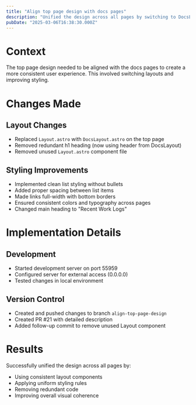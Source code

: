 ```yaml
---
title: "Align top page design with docs pages"
description: "Unified the design across all pages by switching to DocsLayout and removing unused components"
pubDate: "2025-03-06T16:38:30.000Z"
---
```


# Context

The top page design needed to be aligned with the docs pages to create a more consistent user experience. This involved switching layouts and improving styling.

# Changes Made

## Layout Changes
- Replaced `Layout.astro` with `DocsLayout.astro` on the top page
- Removed redundant h1 heading (now using header from DocsLayout)
- Removed unused `Layout.astro` component file

## Styling Improvements
- Implemented clean list styling without bullets
- Added proper spacing between list items
- Made links full-width with bottom borders
- Ensured consistent colors and typography across pages
- Changed main heading to "Recent Work Logs"

# Implementation Details

## Development
- Started development server on port 55959
- Configured server for external access (0.0.0.0)
- Tested changes in local environment

## Version Control
- Created and pushed changes to branch `align-top-page-design`
- Created PR #21 with detailed description
- Added follow-up commit to remove unused Layout component

# Results

Successfully unified the design across all pages by:
- Using consistent layout components
- Applying uniform styling rules
- Removing redundant code
- Improving overall visual coherence